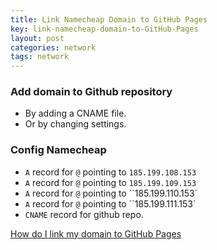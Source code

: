```yaml
---
title: Link Namecheap Domain to GitHub Pages
key: link-namecheap-domain-to-GitHub-Pages
layout: post
categories: network
tags: network
---
```


### Add domain to Github repository
* By adding a CNAME file.
* Or by changing settings.

### Config Namecheap
* `A` record for `@` pointing to `185.199.108.153`
* `A` record for `@` pointing to `185.199.109.153`
* `A` record for `@` pointing to ``185.199.110.153`
* `A` record for `@` pointing to ``185.199.111.153`
* `CNAME` record for github repo.

[How do I link my domain to GitHub Pages](https://www.namecheap.com/support/knowledgebase/article.aspx/9645/2208/how-do-i-link-my-domain-to-github-pages/)